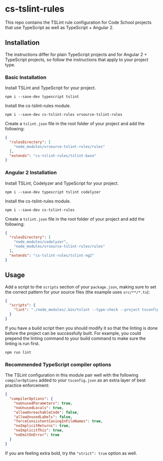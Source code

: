 # cs-tslint-rules

This repo contains the TSLint rule configuration for Code School projects that
use TypeScript as well as TypeScript + Angular 2.

## Installation

The instructions differ for plain TypeScript projects and for Angular 2 +
TypeScript projects, so follow the instructions that apply to your
project type.

### Basic Installation

Install TSLint and TypeScript for your project.

```
npm i --save-dev typescript tslint
```

Install the cs-tslint-rules module.

```
npm i --save-dev cs-tslint-rules vrsource-tslint-rules
```

Create a `tslint.json` file in the root folder of your project and add
the following:

``` json
{
  "rulesDirectory": [
    "node_modules/vrsource-tslint-rules/rules"
  ],
  "extends": "cs-tslint-rules/tslint-base"
}
```

### Angular 2 Installation

Install TSLint, Codelyzer and TypeScript for your project.

```
npm i --save-dev typescript tslint codelyzer
```

Install the cs-tslint-rules module.

```
npm i --save-dev cs-tslint-rules
```

Create a `tslint.json` file in the root folder of your project and add
the following:

``` json
{
  "rulesDirectory": [
    "node_modules/codelyzer",
    "node_modules/vrsource-tslint-rules/rules"
  ],
  "extends": "cs-tslint-rules/tslint-ng2"
}
```

## Usage

Add a script to the `scripts` section of your `package.json`, making sure to
set the correct pattern for your source files (the example uses `src/**/*.ts`):

``` json
{
  "scripts": {
    "lint": "./node_modules/.bin/tslint --type-check --project tsconfig.json --config tslint.json src/**/*.ts"
  }
}
```

If you have a build script then you should modify it so that the linting is
done before the project can be successfully built. For example, you could
prepend the linting command to your build command to make sure the linting
is run first.

```
npm run lint
```

### Recommended TypeScript compiler options

The TSLint configuration in this module pair well with the following
`compilerOptions` added to your `tsconfig.json` as an extra layer of
best practice enforcement:

``` json
{
  "compilerOptions": {
    "noUnusedParameters": true,
    "noUnusedLocals": true,
    "allowUnreachableCode": false,
    "allowUnusedLabels": false,
    "forceConsistentCasingInFileNames": true,
    "noImplicitReturns": true,
    "noImplicitThis": true,
    "noEmitOnError": true
  }
}
```

If you are feeling extra bold, try the `"strict": true` option as well.

